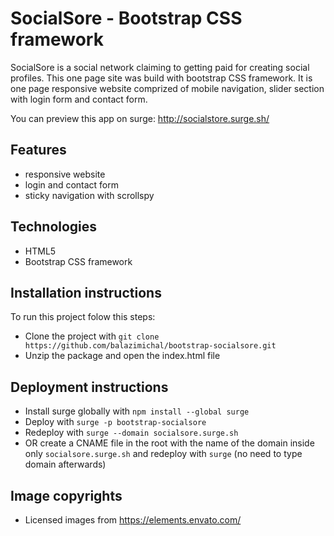 # SocialSore - Bootstrap CSS framework

SocialSore is a social network claiming to getting paid for creating social profiles. This one page site was build with bootstrap CSS framework. It is one page responsive website comprized of mobile navigation, slider section with login form and contact form.

You can preview this app on surge: http://socialstore.surge.sh/

## Features

- responsive website
- login and contact form
- sticky navigation with scrollspy

## Technologies

- HTML5
- Bootstrap CSS framework

## Installation instructions

To run this project folow this steps:

- Clone the project with `git clone https://github.com/balazimichal/bootstrap-socialsore.git`
- Unzip the package and open the index.html file

## Deployment instructions

- Install surge globally with `npm install --global surge`
- Deploy with `surge -p bootstrap-socialsore`
- Redeploy with `surge --domain socialsore.surge.sh`
- OR create a CNAME file in the root with the name of the domain inside only `socialsore.surge.sh` and redeploy with `surge` (no need to type domain afterwards)

## Image copyrights

- Licensed images from https://elements.envato.com/
